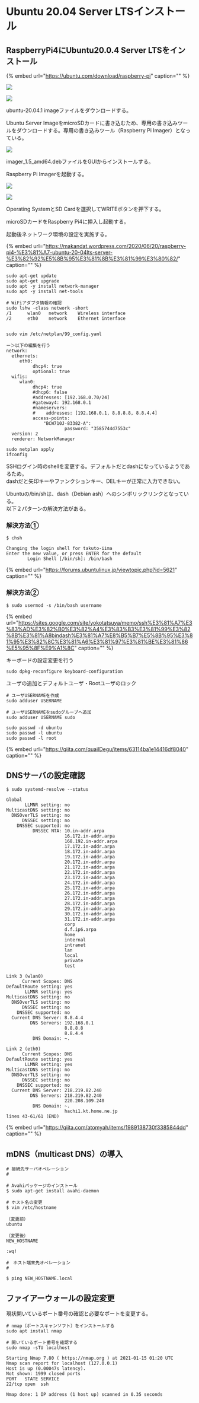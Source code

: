 # Ubuntu 20.04 Server LTSインストール

## RaspberryPi4にUbuntu20.0.4 Server LTSをインストール

{% embed url="https://ubuntu.com/download/raspberry-pi" caption="" %}

![](.gitbook/assets/image%20%2810%29.png)

![](.gitbook/assets/image%20%2815%29.png)

ubuntu-20.04.1 imageファイルをダウンロードする。

Ubuntu Server ImageをmicroSDカードに書き込むため、専用の書き込みツールをダウンロードする。専用の書き込みツール（Raspberry Pi Imager）となっている。

![](.gitbook/assets/image%20%2814%29.png)

imager\_1.5\_amd64.debファイルをGUIからインストールする。

Raspberry Pi Imagerを起動する。

![](.gitbook/assets/image%20%2816%29.png)

![](.gitbook/assets/image%20%2811%29.png)

Operating SystemとSD Cardを選択してWRITEボタンを押下する。

microSDカードをRaspberry Pi4に挿入し起動する。

起動後ネットワーク環境の設定を実施する。

{% embed url="https://makandat.wordpress.com/2020/06/20/raspberry-pi4-%E3%81%A7-ubuntu-20-04lts-server-%E3%82%92%E5%8B%95%E3%81%8B%E3%81%99%E3%80%82/" caption="" %}

```text
sudo apt-get update
sudo apt-get upgrade
sudo apt -y install network-manager
sudo apt -y install net-tools

# WiFiアダプタ情報の確認
sudo lshw -class network -short
/1      wlan0   network    Wireless interface
/2      eth0    network    Ethernet interface


sudo vim /etc/netplan/99_config.yaml

ー＞以下の編集を行う
network:
  ethernets:
     eth0:
          dhcp4: true
          optional: true
  wifis:
     wlan0:
          dhcp4: true
          #dhcp6: false
          #addresses: [192.168.0.70/24]
          #gateway4: 192.168.0.1
          #nameservers:
          #    addresses: [192.168.0.1, 8.8.8.8, 8.8.4.4]
          access-points:
              "BCW710J-83382-A":
                      password: "3585744d7553c"
  version: 2
  renderer: NetworkManager

sudo netplan apply
ifconfig
```

SSHログイン時のshellを変更する。デフォルトだとdashになっているようであるため。  
dashだと矢印キーやファンクションキー、DELキーが正常に入力できない。

Ubuntuの/bin/shは、dash（Debian ash）へのシンボリックリンクとなっている。  
以下２パターンの解決方法がある。

### 解決方法①

```text
$ chsh

Changing the login shell for takuto-iima
Enter the new value, or press ENTER for the default
        Login Shell [/bin/sh]: /bin/bash
```

{% embed url="https://forums.ubuntulinux.jp/viewtopic.php?id=5621" caption="" %}

### 解決方法②

```text
$ sudo usermod -s /bin/bash username
```

{% embed url="https://sites.google.com/site/yokotatsuya/memo/ssh%E3%81%A7%E3%83%AD%E3%82%B0%E3%82%A4%E3%83%B3%E3%81%99%E3%82%8B%E3%81%A8bindash%E3%81%A7%E8%B5%B7%E5%8B%95%E3%81%95%E3%82%8C%E3%81%A6%E3%81%97%E3%81%BE%E3%81%86%E5%95%8F%E9%A1%8C" caption="" %}

キーボードの設定変更を行う

```text
sudo dpkg-reconfigure keyboard-configuration
```

ユーザの追加とデフォルトユーザ・Rootユーザのロック

```text
# ユーザUSERNAMEを作成
sudo adduser USERNAME

# ユーザUSERNAMEをsudoグループへ追加
sudo adduser USERNAME sudo

sudo passwd -d ubuntu
sudo passwd -l ubuntu
sudo passwd -l root
```

{% embed url="https://qiita.com/quailDegu/items/63114ba1e14416df8040" caption="" %}

## DNSサーバの設定確認

```text
$ sudo systemd-resolve --status

Global
       LLMNR setting: no                  
MulticastDNS setting: no                  
  DNSOverTLS setting: no                  
      DNSSEC setting: no                  
    DNSSEC supported: no                  
          DNSSEC NTA: 10.in-addr.arpa     
                      16.172.in-addr.arpa 
                      168.192.in-addr.arpa
                      17.172.in-addr.arpa 
                      18.172.in-addr.arpa 
                      19.172.in-addr.arpa 
                      20.172.in-addr.arpa 
                      21.172.in-addr.arpa 
                      22.172.in-addr.arpa 
                      23.172.in-addr.arpa 
                      24.172.in-addr.arpa 
                      25.172.in-addr.arpa 
                      26.172.in-addr.arpa 
                      27.172.in-addr.arpa 
                      28.172.in-addr.arpa 
                      29.172.in-addr.arpa 
                      30.172.in-addr.arpa 
                      31.172.in-addr.arpa 
                      corp                
                      d.f.ip6.arpa        
                      home                
                      internal            
                      intranet            
                      lan                 
                      local               
                      private             
                      test                

Link 3 (wlan0)
      Current Scopes: DNS        
DefaultRoute setting: yes        
       LLMNR setting: yes        
MulticastDNS setting: no         
  DNSOverTLS setting: no         
      DNSSEC setting: no         
    DNSSEC supported: no         
  Current DNS Server: 8.8.4.4    
         DNS Servers: 192.168.0.1
                      8.8.8.8    
                      8.8.4.4    
          DNS Domain: ~.         

Link 2 (eth0)
      Current Scopes: DNS                 
DefaultRoute setting: yes                 
       LLMNR setting: yes                 
MulticastDNS setting: no                  
  DNSOverTLS setting: no                  
      DNSSEC setting: no                  
    DNSSEC supported: no                  
  Current DNS Server: 218.219.82.240      
         DNS Servers: 218.219.82.240      
                      220.208.109.240     
          DNS Domain: ~.                  
                      hachi1.kt.home.ne.jp
lines 43-61/61 (END)
```

{% embed url="https://qiita.com/atomyah/items/1989138730f3385844dd" caption="" %}

## mDNS（multicast DNS）の導入

```text
# 接続先サーバオペレーション
#

# Avahiパッケージのインストール
$ sudo apt-get install avahi-daemon

# ホスト名の変更
$ vim /etc/hostname

（変更前）
ubuntu

（変更後）
NEW_HOSTNAME

:wq!
```

```text
#　ホスト端末先オペレーション
#

$ ping NEW_HOSTNAME.local
```

## ファイアーウォールの設定変更

現状開いているポート番号の確認と必要なポートを変更する。

```text
# nmap（ポートスキャンソフト）をインストールする
sudo apt install nmap

# 開いているポート番号を確認する
sudo nmap -sTU localhost

Starting Nmap 7.80 ( https://nmap.org ) at 2021-01-15 01:20 UTC
Nmap scan report for localhost (127.0.0.1)
Host is up (0.00047s latency).
Not shown: 1999 closed ports
PORT   STATE SERVICE
22/tcp open  ssh

Nmap done: 1 IP address (1 host up) scanned in 0.35 seconds
```

